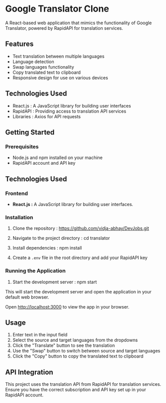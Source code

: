 # Google Translator Clone

A React-based web application that mimics the functionality of Google Translator, powered by RapidAPI for translation services.

## Features

- Text translation between multiple languages
- Language detection
- Swap languages functionality
- Copy translated text to clipboard
- Responsive design for use on various devices

## Technologies Used

- React.js : A JavaScript library for building user interfaces
- RapidAPI : Providing access to translation API services
- Libraries : Axios for API requests
## Getting Started

### Prerequisites

- Node.js and npm installed on your machine
- RapidAPI account and API key

## Technologies Used

### Frontend
* **React.js :** A JavaScript library for building user interfaces.


### Installation
1. Clone the repository : https://github.com/vidja-abhay/DevJobs.git

2. Navigate to the project directory : cd translator

3. Install dependencies : npm install

4. Create a `.env` file in the root directory and add your RapidAPI key

### Running the Application
1. Start the development server : npm start

This will start the development server and open the application in your default web browser.

Open [http://localhost:3000](http://localhost:3000) to view the app in your browser.

## Usage

1. Enter text in the input field
2. Select the source and target languages from the dropdowns
3. Click the "Translate" button to see the translation
4. Use the "Swap" button to switch between source and target languages
5. Click the "Copy" button to copy the translated text to clipboard

## API Integration

This project uses the translation API from RapidAPI for translation services. Ensure you have the correct subscription and API key set up in your RapidAPI account.


